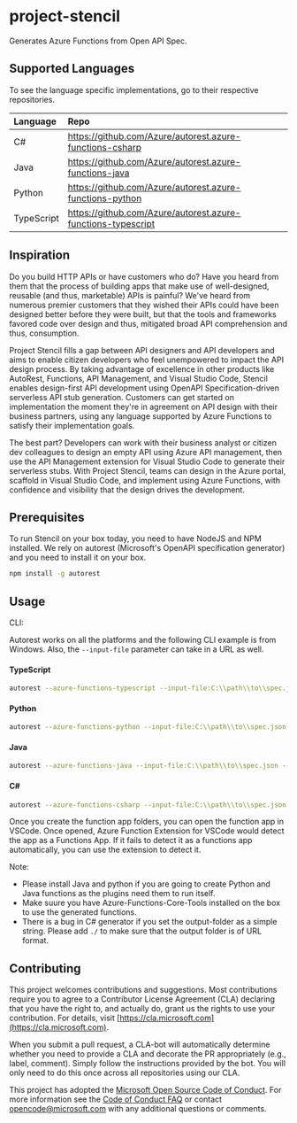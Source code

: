 # project-stencil

Generates Azure Functions from Open API Spec.

## Supported Languages

To see the language specific implementations, go to their respective repositories.

|Language|Repo|
| :-----| :----|
|C#|<https://github.com/Azure/autorest.azure-functions-csharp>|
|Java|<https://github.com/Azure/autorest.azure-functions-java>|
|Python|<https://github.com/Azure/autorest.azure-functions-python>|
|TypeScript|<https://github.com/Azure/autorest.azure-functions-typescript>|

## Inspiration

Do you build HTTP APIs or have customers who do? Have you heard from them that the process of building apps that make use of well-designed, reusable (and thus, marketable) APIs is painful? We've heard from numerous premier customers that they wished their APIs could have been designed better before they were built, but that the tools and frameworks favored code over design and thus, mitigated broad API comprehension and thus, consumption.

Project Stencil fills a gap between API designers and API developers and aims to enable citizen developers who feel unempowered to impact the API design process. By taking advantage of excellence in other products like AutoRest, Functions, API Management, and Visual Studio Code, Stencil enables design-first API development using OpenAPI Specification-driven serverless API stub generation. Customers can get started on implementation the moment they're in agreement on API design with their business partners, using any language supported by Azure Functions to satisfy their implementation goals.

The best part? Developers can work with their business analyst or citizen dev colleagues to design an empty API using Azure API management, then use the API Management extension for Visual Studio Code to generate their serverless stubs. With Project Stencil, teams can design in the Azure portal, scaffold in Visual Studio Code, and implement using Azure Functions, with confidence and visibility that the design drives the development.

## Prerequisites

To run Stencil on your box today, you need to have NodeJS and NPM installed. We rely on autorest (Microsoft's OpenAPI specification generator) and you need to install it on your box.

```bash
npm install -g autorest
```

## Usage

CLI: 

Autorest works on all the platforms and the following CLI example is from Windows. Also, the `--input-file` parameter can take in a URL as well.

#### TypeScript

```bash
autorest --azure-functions-typescript --input-file:C:\\path\\to\\spec.json --output-folder:./generated-azfunctions --version:3.0.6314 --no-namespace-folders:true
```

#### Python

```bash
autorest --azure-functions-python --input-file:C:\\path\\to\\spec.json  --output-folder:./generated-azfunctions --version:3.0.6314 --no-namespace-folders:true
```

#### Java

```bash
autorest --azure-functions-java --input-file:C:\\path\\to\\spec.json --output-folder:./generated-azfunctions --version:3.0.6314 --namespace:CovidScreeningNamespace
```

#### C#

```bash
autorest --azure-functions-csharp --input-file:C:\\path\\to\\spec.json --output-folder:./generated-azfunctions --version:3.0.6314 --namespace:CovidScreeningNamespace
```

Once you create the function app folders, you can open the function app in VSCode. Once opened, Azure Function Extension for VSCode would detect the app as a Functions App. If it fails to detect it as a functions app automatically, you can use the extension to detect it.

Note:
- Please install Java and python if you are going to create Python and Java functions as the plugins need them to run itself.
- Make suure you have Azure-Functions-Core-Tools installed on the box to use the generated functions.
- There is a bug in C# generator if you set the output-folder as a simple string. Please add `./` to make sure that the output folder is of URL format.

## Contributing

This project welcomes contributions and suggestions.  Most contributions require you to agree to a Contributor License Agreement (CLA) declaring that you have the right to, and actually do, grant us the rights to use your contribution. For details, visit [https://cla.microsoft.com](https://cla.microsoft.com).

When you submit a pull request, a CLA-bot will automatically determine whether you need to provide a CLA and decorate the PR appropriately (e.g., label, comment). Simply follow the instructions provided by the bot. You will only need to do this once across all repositories using our CLA.

This project has adopted the [Microsoft Open Source Code of Conduct](https://opensource.microsoft.com/codeofconduct/). For more information see the [Code of Conduct FAQ](https://opensource.microsoft.com/codeofconduct/faq/) or contact [opencode@microsoft.com](mailto:opencode@microsoft.com) with any additional questions or comments.
